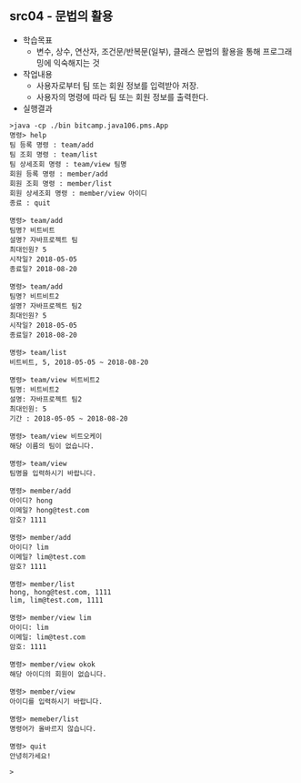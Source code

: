 ## src04 - 문법의 활용
- 학습목표
    - 변수, 상수, 연산자, 조건문/반복문(일부), 클래스 문법의 활용을 통해 프로그래밍에 익숙해지는 것
- 작업내용
    - 사용자로부터 팀 또는 회원 정보를 입력받아 저장.
    - 사용자의 명령에 따라 팀 또는 회원 정보를 출력한다.
- 실행결과
```
>java -cp ./bin bitcamp.java106.pms.App
명령> help
팀 등록 명령 : team/add
팀 조회 명령 : team/list
팀 상세조회 명령 : team/view 팀명
회원 등록 명령 : member/add
회원 조회 명령 : member/list
회원 상세조회 명령 : member/view 아이디
종료 : quit

명령> team/add
팀명? 비트비트
설명? 자바프로젝트 팀
최대인원? 5
시작일? 2018-05-05
종료일? 2018-08-20

명령> team/add
팀명? 비트비트2
설명? 자바프로젝트 팀2
최대인원? 5
시작일? 2018-05-05
종료일? 2018-08-20

명령> team/list
비트비트, 5, 2018-05-05 ~ 2018-08-20

명령> team/view 비트비트2
팀명: 비트비트2
설명: 자바프로젝트 팀2
최대인원: 5
기간 : 2018-05-05 ~ 2018-08-20

명령> team/view 비트오케이
해당 이름의 팀이 없습니다.

명령> team/view
팀명을 입력하시기 바랍니다.

명령> member/add
아이디? hong
이메일? hong@test.com
암호? 1111

명령> member/add
아이디? lim
이메일? lim@test.com
암호? 1111

명령> member/list
hong, hong@test.com, 1111
lim, lim@test.com, 1111

명령> member/view lim
아이디: lim
이메일: lim@test.com
암호: 1111

명령> member/view okok
해당 아이디의 회원이 없습니다.

명령> member/view
아이디를 입력하시기 바랍니다.

명령> memeber/list
명령어가 올바르지 않습니다.

명령> quit
안녕히가세요!

>
```